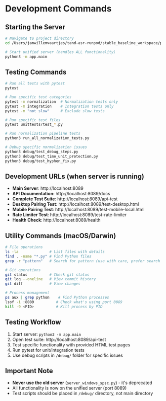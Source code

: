 # Development Commands

## Starting the Server
```bash
# Navigate to project directory
cd /Users/janwillemvaartjes/tand-asr-runpod/stable_baseline_workspace/pairing_server

# Start unified server (handles ALL functionality)
python3 -m app.main
```

## Testing Commands
```bash
# Run all tests with pytest
pytest

# Run specific test categories
pytest -m normalization  # Normalization tests only
pytest -m integration    # Integration tests only
pytest -m "not slow"     # Exclude slow tests

# Run specific test files
pytest unittests/test_*.py

# Run normalization pipeline tests
python3 run_all_normalization_tests.py

# Debug specific normalization issues
python3 debug/test_debug_steps.py
python3 debug/test_time_unit_protection.py
python3 debug/test_hyphen_fix.py
```

## Development URLs (when server is running)
- **Main Server**: http://localhost:8089
- **API Documentation**: http://localhost:8089/docs
- **Complete Test Suite**: http://localhost:8089/api-test
- **Desktop Pairing Test**: http://localhost:8089/test-desktop.html
- **Mobile Pairing Test**: http://localhost:8089/test-mobile-local.html
- **Rate Limiter Test**: http://localhost:8089/test-rate-limiter
- **Health Check**: http://localhost:8089/health

## Utility Commands (macOS/Darwin)
```bash
# File operations
ls -la              # List files with details
find . -name "*.py" # Find Python files
grep -r "pattern"   # Search for pattern (use with care, prefer search tools)

# Git operations
git status          # Check git status
git log --oneline   # View commit history
git diff            # View changes

# Process management
ps aux | grep python    # Find Python processes
lsof -i :8089          # Check what's using port 8089
kill -9 <PID>          # Kill process by PID
```

## Testing Workflow
1. Start server: `python3 -m app.main`
2. Open test suite: http://localhost:8089/api-test
3. Test specific functionality with provided HTML test pages
4. Run pytest for unit/integration tests
5. Use debug scripts in `/debug/` folder for specific issues

## Important Note
- **Never use the old server** (`server_windows_spsc.py`) - it's deprecated
- All functionality is now on the unified server (port 8089)
- Test scripts should be placed in `/debug/` directory, not main directory